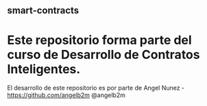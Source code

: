 ## smart-contracts
# Este repositorio forma parte del curso de Desarrollo de Contratos Inteligentes.
El desarrollo de este repositorio es por parte de Angel Nunez - https://github.com/angelb2m @angelb2m
